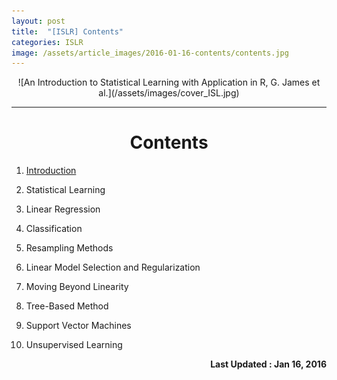 ```yaml
---
layout: post
title:  "[ISLR] Contents"
categories: ISLR
image: /assets/article_images/2016-01-16-contents/contents.jpg
---
```

<center> ![An Introduction to Statistical Learning with Application in R, G. James et al.](/assets/images/cover_ISL.jpg)</center>

---

# <center>Contents</center>

1. [Introduction](islr/chapter1/)

2. Statistical Learning

3. Linear Regression

4. Classification

5. Resampling Methods

6. Linear Model Selection and Regularization

7. Moving Beyond Linearity

8. Tree-Based Method

9. Support Vector Machines

10. Unsupervised Learning


**<div style="text-align:right"> Last Updated : Jan 16, 2016 </div>**